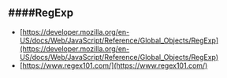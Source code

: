 ####RegExp
---
- [https://developer.mozilla.org/en-US/docs/Web/JavaScript/Reference/Global_Objects/RegExp](https://developer.mozilla.org/en-US/docs/Web/JavaScript/Reference/Global_Objects/RegExp)
- [https://www.regex101.com/](https://www.regex101.com/)

